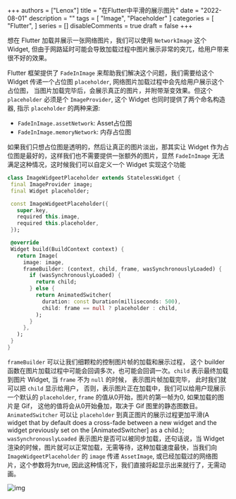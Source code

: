 +++
authors = ["Lenox"]
title = "在Flutter中平滑的展示图片"
date = "2022-08-01"
description = ""
tags = [
    "Image",
    "Placeholder"
]
categories = [
    "Flutter",
]
series = []
disableComments = true
draft = false
+++

想在 Flutter 加载并展示一张网络图片，我们可以使用 `NetworkImage` 这个 Widget, 但由于网路延时可能会导致加载过程中图片展示非常的突兀，给用户带来很不好的效果。

Flutter 框架提供了 `FadeInImage` 来帮助我们解决这个问题，我们需要给这个 Widget 传递一个占位图 `placeholder`, 网络图片加载过程中会先给用户展示这个占位图， 当图片加载完毕后，会展示真正的图片，并附带渐变效果。但这个 `placeholder` 必须是个 `ImageProvider`, 这个 Widget 也同时提供了两个命名构造器, 指示 `placeholder` 的两种来源:
 - `FadeInImage.assetNetwork`: Asset占位图
 - `FadeInImage.memoryNetwork`: 内存占位图

 如果我们只想占位图是透明的，然后让真正的图片淡出，那其实让 Widget 作为占位图是最好的，这样我们也不需要提供一张额外的图片，显然 `FadeInImage` 无法满足这种情况，这时候我们可以自定义一个 Widget 实现这个功能

 ```dart
class ImageWidgeetPlaceholder extends StatelessWidget {
  final ImageProvider image;
  final Widget placeholder;

  const ImageWidgeetPlaceholder({
    super.key,
    required this.image,
    required this.placeholder,
  });

  @override
  Widget build(BuildContext context) {
    return Image(
      image: image,
      frameBuilder: (context, child, frame, wasSynchronouslyLoaded) {
        if (wasSynchronouslyLoaded) {
          return child;
        } else {
          return AnimatedSwitcher(
            duration: const Duration(milliseconds: 500),
            child: frame == null ? placeholder : child,
          );
        }
      },
    );
  }
}
```

`frameBuilder` 可以让我们细颗粒的控制图片帧的加载和展示过程， 这个 builder 函数在图片加载过程中可能会回调多次，也可能会回调一次。`child` 表示最终加载到图片 Widget, 当 `frame` 不为 `null` 的时候， 表示图片帧加载完毕， 此时我们就可以把 `child` 显示给用户， 否则，表示图片正在加载中，我们可以给用户现展示一个默认的 `placeholder`, `frame` 的值从0开始，图片的第一帧为0, 如果加载的图片是 Gif， 这他的值将会从0开始叠加，取决于 Gif 图里的静态图数目。 `AnimatedSwitcher` 可以让 `placeholder` 到真正图片的展示过程更加平滑(A widget that by default does a cross-fade between a new widget and the widget previously set on the [AnimatedSwitcher] as a child.); `wasSynchronouslyLoaded` 表示图片是否可以被同步加载，还句话说，当 Widget 渲染的时候，图片就可以正常加载，无需等待，这种加载速度最快，当我们向 `ImageWidgeetPlaceholder` 的 `image` 传递 `AssetImage`, 或已经加载过的网络图片，这个参数将为true, 因此这种情况下，我们直接将起显示出来就行了，无需动画。

![img](/images/smooth_show_image_done.gif)
